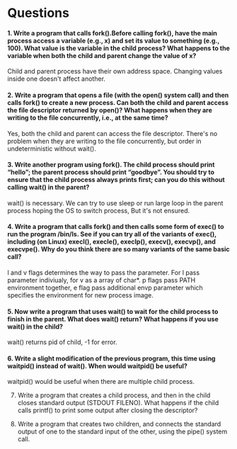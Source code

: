 # Questions
#### 1. Write a program that calls fork().Before calling fork(), have the main process access a variable (e.g., x) and set its value to something (e.g., 100). What value is the variable in the child process? What happens to the variable when both the child and parent change the value of x?

Child and parent process have their own address space. Changing values inside one doesn't affect another.

#### 2. Write a program that opens a file (with the open() system call) and then calls fork() to create a new process. Can both the child and parent access the file descriptor returned by open()? What happens when they are writing to the file concurrently, i.e., at the same time?

Yes, both the child and parent can access the file descriptor. There's no problem when they are writing to the file concurrently, but order in undeterministic without wait().

#### 3. Write another program using fork(). The child process should print “hello”; the parent process should print “goodbye”. You should try to ensure that the child process always prints first; can you do this without calling wait() in the parent?

wait() is necessary. We can try to use sleep or run large loop in the parent process hoping the OS to switch process, But it's not ensured.

#### 4. Write a program that calls fork() and then calls some form of exec() to run the program /bin/ls. See if you can try all of the variants of exec(), including (on Linux) execl(), execle(), execlp(), execv(), execvp(), and execvpe(). Why do you think there are so many variants of the same basic call?

l and v flags determines the way to pass the parameter. For l pass parameter indiviualy, for v as a array of char*. p flags pass PATH environment together, e flag pass additional envp parameter which specifies the environment for new process image.

#### 5. Now write a program that uses wait() to wait for the child process to finish in the parent. What does wait() return? What happens if you use wait() in the child?

wait() returns pid of child, -1 for error. 
    
#### 6. Write a slight modification of the previous program, this time using waitpid() instead of wait(). When would waitpid() be useful?

waitpid() would be useful when there are multiple child process.

7. Write a program that creates a child process, and then in the child closes standard output (STDOUT FILENO). What happens if the child calls printf() to print some output after closing the descriptor?

8. Write a program that creates two children, and connects the standard output of one to the standard input of the other, using the pipe() system call.
